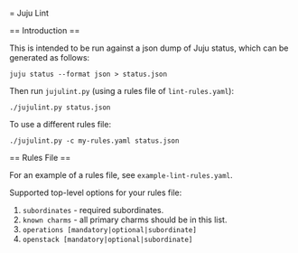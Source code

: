 = Juju Lint

== Introduction ==

This is intended to be run against a json dump of Juju status, which can be
generated as follows:

    juju status --format json > status.json

Then run `jujulint.py` (using a rules file of `lint-rules.yaml`):

    ./jujulint.py status.json

To use a different rules file:

    ./jujulint.py -c my-rules.yaml status.json

== Rules File ==

For an example of a rules file, see `example-lint-rules.yaml`.

Supported top-level options for your rules file:

 1. `subordinates` - required subordinates.
 2. `known charms` - all primary charms should be in this list.
 3. `operations [mandatory|optional|subordinate]`
 4. `openstack [mandatory|optional|subordinate]`
